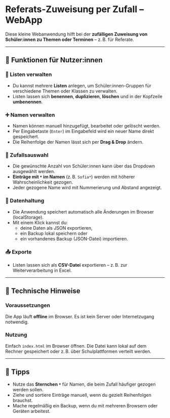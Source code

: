 # Referats-Zuweisung per Zufall – WebApp

Diese kleine Webanwendung hilft bei der **zufälligen Zuweisung von Schüler:innen zu Themen oder Terminen** – z. B. für Referate.

---

## 🧭 Funktionen für Nutzer:innen

### 🔁 Listen verwalten
- Du kannst mehrere **Listen** anlegen, um Schüler:innen-Gruppen für verschiedene Themen oder Klassen zu verwalten.
- Listen lassen sich **benennen**, **duplizieren**, **löschen** und in der Kopfzeile **umbenennen**.

### ➕ Namen verwalten
- Namen können manuell hinzugefügt, bearbeitet oder gelöscht werden.
- Per Eingabetaste (`Enter`) im Eingabefeld wird ein neuer Name direkt gespeichert.
- Die Reihenfolge der Namen lässt sich per **Drag & Drop** ändern.

### 🎲 Zufallsauswahl
- Die gewünschte Anzahl von Schüler:innen kann über das Dropdown ausgewählt werden.
- **Einträge mit `*` im Namen** (z. B. `Sofia*`) werden mit höherer Wahrscheinlichkeit gezogen.
- Jeder gezogene Name wird mit Nummerierung und Abstand angezeigt.

### 💾 Datenhaltung
- Die Anwendung speichert automatisch alle Änderungen im Browser (localStorage).
- Mit einem Klick kannst du:
  - deine Daten als JSON exportieren,
  - ein Backup lokal speichern oder
  - ein vorhandenes Backup (JSON-Datei) importieren.

### 📤 Exporte
- Listen lassen sich als **CSV-Datei** exportieren – z. B. zur Weiterverarbeitung in Excel.

---

## 📄 Technische Hinweise

### Voraussetzungen
Die App läuft **offline** im Browser. Es ist kein Server oder Internetzugang notwendig.

### Nutzung
Einfach `index.html` im Browser öffnen. Die Datei kann lokal auf dem Rechner gespeichert oder z. B. über Schulplattformen verteilt werden.

---

## 🧠 Tipps
- Nutze das **Sternchen `*`** für Namen, die beim Zufall häufiger gezogen werden sollen.
- Ziehe und sortiere Einträge manuell, wenn du gezielt Reihenfolgen brauchst.
- Mache regelmäßig ein Backup, wenn du mit mehreren Browsern oder Geräten arbeitest.

